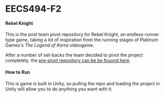 # EECS494-F2
#### Rebel Knight
This is the post team pivot repository for Rebel Knight, an endless-runner type game, taking a lot of inspiration from the running stages of Platinum Games's *The Legend of Korra* videogame.

After a number of set-backs the team decided to pivot the project completely, the [pre-pivot repository can be be fouund here](https://github.com/jenningsjin/EECS494-Final). 
#### How to Run
This is game is built in Unity, so pulling the repo and loading the project in Unity will allow you to do anything you want with it.
